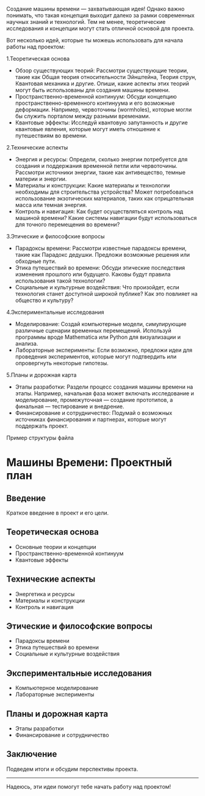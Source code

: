 Создание машины времени — захватывающая идея! Однако важно понимать, что такая концепция выходит далеко за рамки современных научных знаний и технологий. Тем не менее, теоретические исследования и концепции могут стать отличной основой для проекта.

Вот несколько идей, которые ты можешь использовать для начала работы над проектом:

1.Теоретическая основа
   - Обзор существующих теорий: Рассмотри существующие теории, такие как Общая теория относительности Эйнштейна, Теория струн, Квантовая механика и другие. Опиши, какие аспекты этих теорий могут быть использованы для создания машины времени.
   - Пространственно-временной континуум: Обсуди концепцию пространственно-временного континуума и его возможные деформации. Например, червоточины (wormholes), которые могли бы служить порталом между разными временами.
   - Квантовые эффекты: Исследуй квантовую запутанность и другие квантовые явления, которые могут иметь отношение к путешествиям во времени.

2.Технические аспекты
   - Энергия и ресурсы: Определи, сколько энергии потребуется для создания и поддержания временной петли или червоточины. Рассмотри источники энергии, такие как антивещество, темные материи и энергии.
   - Материалы и конструкции: Какие материалы и технологии необходимы для строительства устройства? Может потребоваться использование экзотических материалов, таких как отрицательная масса или темная энергия.
   - Контроль и навигация: Как будет осуществляться контроль над машиной времени? Какие системы навигации будут использоваться для точного перемещения во времени?

3.Этические и философские вопросы
   - Парадоксы времени: Рассмотри известные парадоксы времени, такие как Парадокс дедушки. Предложи возможные решения или обходные пути.
   - Этика путешествий во времени: Обсуди этические последствия изменения прошлого или будущего. Каковы будут правила использования такой технологии?
   - Социальные и культурные воздействия: Что произойдет, если технология станет доступной широкой публике? Как это повлияет на общество и культуру?

4.Экспериментальные исследования
   - Моделирование: Создай компьютерные модели, симулирующие различные сценарии временных перемещений. Используй программы вроде Mathematica или Python для визуализации и анализа.
   - Лабораторные эксперименты: Если возможно, предложи идеи для проведения экспериментов, которые могут подтвердить или опровергнуть некоторые гипотезы.

5.Планы и дорожная карта
   - Этапы разработки: Раздели процесс создания машины времени на этапы. Например, начальная фаза может включать исследование и моделирование, промежуточная — создание прототипов, а финальная — тестирование и внедрение.
   - Финансирование и сотрудничество: Подумай о возможных источниках финансирования и партнерах, которые могут поддержать проект.

Пример структуры файла

# Машины Времени: Проектный план

## Введение
Краткое введение в проект и его цели.

## Теоретическая основа
- Основные теории и концепции
- Пространственно-временной континуум
- Квантовые эффекты

## Технические аспекты
- Энергетика и ресурсы
- Материалы и конструкции
- Контроль и навигация

## Этические и философские вопросы
- Парадоксы времени
- Этика путешествий во времени
- Социальные и культурные воздействия

## Экспериментальные исследования
- Компьютерное моделирование
- Лабораторные эксперименты

## Планы и дорожная карта
- Этапы разработки
- Финансирование и сотрудничество

## Заключение
Подведем итоги и обсудим перспективы проекта.

---


Надеюсь, эти идеи помогут тебе начать работу над проектом!
